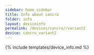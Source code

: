 ```yaml
---
sidebar: home_sidebar
title: Info about cancro
folder: info
layout: deviceinfo
permalink: /devices/cancro//variant2
device: cancro_variant2
---
```

{% include templates/device_info.md %}
